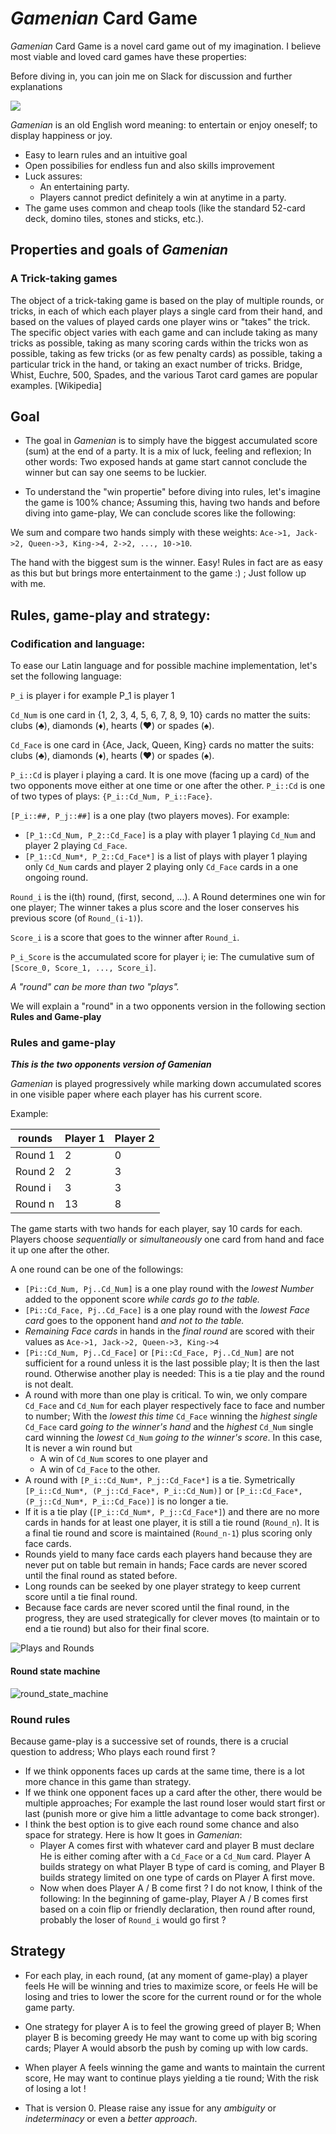 # *Gamenian* Card Game

*Gamenian* Card Game is a novel card game out of my imagination. I believe most viable and loved card games have these properties:

Before diving in, you can join me on Slack for discussion and further explanations 

[<img src="https://img.shields.io/badge/slack-join%20us-blueviolet">](https://bacloud.slack.com)  

*Gamenian* is an old English word meaning: to entertain or enjoy oneself; to display happiness or joy.

- Easy to learn rules and an intuitive goal
- Open possibilies for endless fun and also skills improvement 
- Luck assures: 
    - An entertaining party.
    - Players cannot predict definitely a win at anytime in a party.
- The game uses common and cheap tools (like the standard 52-card deck, domino tiles, stones and sticks, etc.).

## Properties and goals of *Gamenian*

### A Trick-taking games

The object of a trick-taking game is based on the play of multiple rounds, or tricks, in each of which each player plays a single card from their hand, and based on the values of played cards one player wins or "takes" the trick. The specific object varies with each game and can include taking as many tricks as possible, taking as many scoring cards within the tricks won as possible, taking as few tricks (or as few penalty cards) as possible, taking a particular trick in the hand, or taking an exact number of tricks. Bridge, Whist, Euchre, 500, Spades, and the various Tarot card games are popular examples. [Wikipedia]

## Goal

- The goal in *Gamenian* is to simply have the biggest accumulated score (sum) at the end of a party. It is a mix of luck, feeling and reflexion; In other words: Two exposed hands at game start cannot conclude the winner but can say one seems to be luckier.

- To understand the "win propertie" before diving into rules, let's imagine the game is 100% chance; Assuming this, having two hands and before diving into game-play, We can conclude scores like the following:

We sum and compare two hands simply with these weights: `Ace->1, Jack->2, Queen->3, King->4, 2->2, ..., 10->10`.

The hand with the biggest sum is the winner. Easy! Rules in fact are as easy as this but but brings more entertainment to the game :) ; Just follow up with me.

## Rules, game-play and strategy:

### Codification and language:

To ease our Latin language and for possible machine implementation, let's set the following language:

`P_i` is player i for example P_1 is player 1

`Cd_Num` is one card in {1, 2, 3, 4, 5, 6, 7, 8, 9, 10} cards no matter the suits: clubs (♣), diamonds (♦), hearts (♥) or spades (♠).

`Cd_Face` is one card in {Ace, Jack, Queen, King} cards no matter the suits: clubs (♣), diamonds (♦), hearts (♥) or spades (♠).

`P_i::Cd` is player i playing a card. It is one move (facing up a card) of the two opponents move either at one time or one after the other.
`P_i::Cd` is one of two types of plays: `{P_i::Cd_Num, P_i::Face}`.

`[P_i::##, P_j::##]` is a one play (two players moves). For example: 
- `[P_1::Cd_Num, P_2::Cd_Face]` is a play with player 1 playing `Cd_Num` and player 2 playing `Cd_Face`.
- `[P_1::Cd_Num*, P_2::Cd_Face*]` is a list of plays with player 1 playing only `Cd_Num` cards and player 2 playing only `Cd_Face` cards in a one ongoing round.

`Round_i` is the i(th) round, (first, second, ...). A Round determines one win for one player; The winner takes a plus score and the loser conserves his previous score (of `Round_(i-1)`).

`Score_i` is a score that goes to the winner after `Round_i`.

`P_i_Score` is the accumulated score for player i; ie: The cumulative sum of `[Score_0, Score_1, ..., Score_i]`.

*A "round" can be more than two "plays".*

We will explain a "round" in a two opponents version in the following section **Rules and Game-play**

### Rules and game-play

***This is the two opponents version of Gamenian***

*Gamenian* is played progressively while marking down accumulated scores in one visible paper where each player has his current score. 

Example:

| rounds  | Player 1 | Player 2 |
|---------|----------|----------|
| Round 1 | 2        | 0        |
| Round 2 | 2        | 3        |
| Round i | 3        | 3        |
| Round n | 13       | 8        |


The game starts with two hands for each player, say 10 cards for each. Players choose *sequentially* or *simultaneously* one card from hand and face it up one after the other.

A one round can be one of the followings:

- `[Pi::Cd_Num, Pj..Cd_Num]` is a one play round with the *lowest Number* added to the opponent score *while cards go to the table.*
- `[Pi::Cd_Face, Pj..Cd_Face]` is a one play round with the *lowest Face card* goes to the opponent hand *and not to the table.*
- *Remaining Face cards* in hands in the *final round* are scored with their values as `Ace->1, Jack->2, Queen->3, King->4`
- `[Pi::Cd_Num, Pj..Cd_Face]` or `[Pi::Cd_Face, Pj..Cd_Num]` are not sufficient for a round unless it is the last possible play; It is then the last round. Otherwise another play is needed: This is a tie play and the round is not dealt.
- A round with more than one play is critical. To win, we only compare `Cd_Face` and `Cd_Num` for each player respectively face to face and number to number; With the *lowest this time* `Cd_Face` winning the *highest single*  `Cd_Face` card *going to the winner's hand* and the *highest* `Cd_Num` single card winning the *lowest* `Cd_Num` *going to the winner's score*. In this case, It is never a win round but 
    - A win of `Cd_Num` scores to one player and 
    - A win of `Cd_Face` to the other.
- A round with `[P_i::Cd_Num*, P_j::Cd_Face*]` is a tie. Symetrically `[P_i::Cd_Num*, (P_j::Cd_Face*, P_i::Cd_Num)]` or `[P_i::Cd_Face*, (P_j::Cd_Num*, P_i::Cd_Face)]` is no longer a tie.
- If it is a tie play (`[P_i::Cd_Num*, P_j::Cd_Face*]`) and there are no more cards in hands for at least one player, it is still a tie round (`Round_n`). It is a final tie round and score is maintained (`Round_n-1`) plus scoring only face cards.
- Rounds yield to many face cards each players hand because they are never put on table but remain in hands; Face cards are never scored until the final round as stated before. 
- Long rounds can be seeked by one player strategy to keep current score until a tie final round.
- Because face cards are never scored until the final round, in the progress, they are used strategically for clever moves (to maintain or to end a tie round) but also for their final score.

![Plays and Rounds](Plays_and_rounds.png)

#### Round state machine

![round_state_machine](round_state_machine.png)

### Round rules

Because game-play is a successive set of rounds, there is a crucial question to address; Who plays each round first ?

- If we think opponents faces up cards at the same time, there is a lot more chance in this game than strategy.
- If we think one opponent faces up a card after the other, there would be multiple approaches; For example the last round loser would start first or last (punish more or give him a little advantage to come back stronger).
- I think the best option is to give each round some chance and also space for strategy. Here is how It goes in *Gamenian*:
    - Player A comes first with whatever card and player B must declare He is either coming after with a `Cd_Face` or a `Cd_Num` card. Player A builds strategy on what Player B type of card is coming, and Player B builds strategy limited on one type of cards on Player A first move.
    - Now when does Player A / B come first ? I do not know, I think of the following: In the beginning of game-play, Player A / B comes first based on a coin flip or friendly declaration, then round after round, probably the loser of `Round_i` would go first ? 

## Strategy

 - For each play, in each round, (at any moment of game-play) a player feels He will be winning and tries to maximize score, or feels He will be losing and tries to lower the score for the current round or for the whole game party.
 - One strategy for player A is to feel the growing greed of player B; When player B is becoming greedy He may want to come up with big scoring cards; Player A would absorb the push by coming up with low cards.
 - When player A feels winning the game and wants to maintain the current score, He may want to continue plays yielding a tie round; With the risk of losing a lot !

- That is version 0. Please raise any issue for any *ambiguity* or *indeterminacy* or even a *better approach*.
